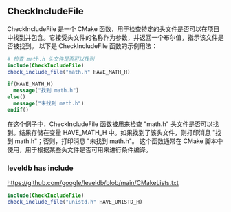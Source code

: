 ## CheckIncludeFile
CheckIncludeFile 是一个 CMake 函数，用于检查特定的头文件是否可以在项目中找到并包含。它接受头文件的名称作为参数，并返回一个布尔值，指示该文件是否被找到。
以下是 CheckIncludeFile 函数的示例用法：
```CMake
# 检查 math.h 头文件是否可以找到
include(CheckIncludeFile)
check_include_file("math.h" HAVE_MATH_H)

if(HAVE_MATH_H)
  message("找到 math.h")
else()
  message("未找到 math.h")
endif()
```
在这个例子中，CheckIncludeFile 函数被用来检查 "math.h" 头文件是否可以找到。结果存储在变量 HAVE_MATH_H 中。如果找到了该头文件，则打印消息 "找到 math.h"；否则，打印消息 "未找到 math.h"。
这个函数通常在 CMake 脚本中使用，用于根据某些头文件是否可用来进行条件编译。

### leveldb has include
https://github.com/google/leveldb/blob/main/CMakeLists.txt
```CMake
include(CheckIncludeFile)
check_include_file("unistd.h" HAVE_UNISTD_H)
```
